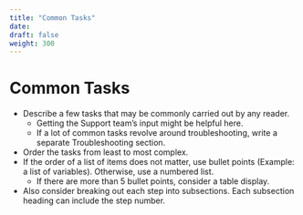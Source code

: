 ```yaml
---
title: "Common Tasks"
date:
draft: false
weight: 300
---
```


# Common Tasks

- Describe a few tasks that may be commonly carried out by any reader.
  - Getting the Support team’s input might be helpful here.
  - If a lot of common tasks revolve around troubleshooting, write a separate Troubleshooting section.
- Order the tasks from least to most complex.
- If the order of a list of items does not matter, use bullet points (Example: a list of variables). Otherwise, use a numbered list.
  - If there are more than 5 bullet points, consider a table display.
- Also consider breaking out each step into subsections. Each subsection heading can include the step number.
